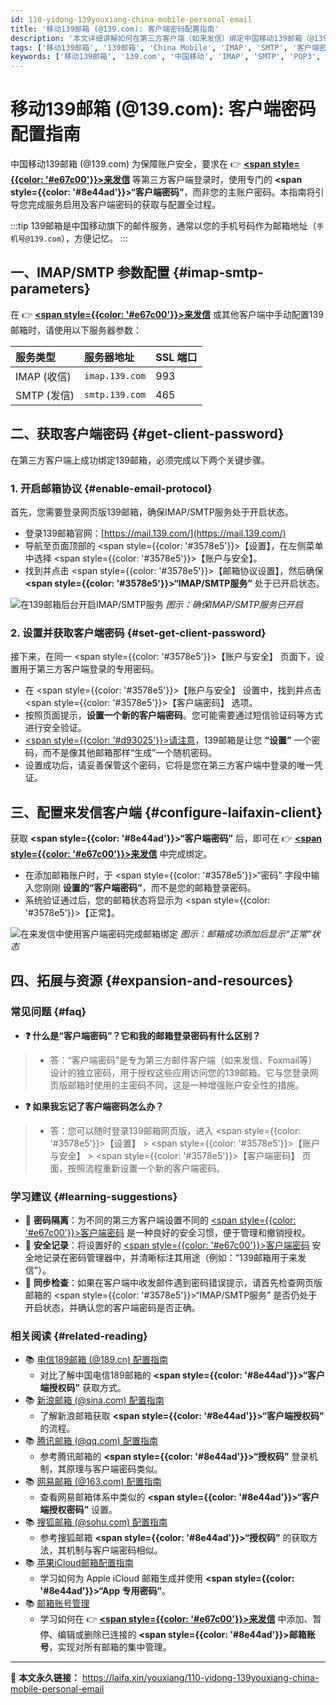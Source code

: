```yaml
---
id: 110-yidong-139youxiang-china-mobile-personal-email
title: '移动139邮箱 (@139.com): 客户端密码配置指南'
description: '本文详细讲解如何在第三方客户端（如来发信）绑定中国移动139邮箱（@139.com），内容覆盖开启IMAP/SMTP服务、设置并获取“客户端密码”的完整步骤。'
tags: ['移动139邮箱', '139邮箱', 'China Mobile', 'IMAP', 'SMTP', '客户端密码']
keywords: ['移动139邮箱', '139.com', '中国移动', 'IMAP', 'SMTP', 'POP3', '客户端密码', '授权码', '邮箱配置']
---
```


# 移动139邮箱 (@139.com): 客户端密码配置指南

中国移动139邮箱 (@139.com) 为保障账户安全，要求在 👉 [**<span style={{color: '#e67c00'}}>来发信</span>**](https://laifaxin.com) 等第三方客户端登录时，使用专门的 **<span style={{color: '#8e44ad'}}>“客户端密码”</span>**，而非您的主账户密码。本指南将引导您完成服务启用及客户端密码的获取与配置全过程。

:::tip
139邮箱是中国移动旗下的邮件服务，通常以您的手机号码作为邮箱地址（`手机号@139.com`），方便记忆。
:::

## 一、IMAP/SMTP 参数配置 {#imap-smtp-parameters}

在 👉 [**<span style={{color: '#e67c00'}}>来发信</span>**](https://laifaxin.com) 或其他客户端中手动配置139邮箱时，请使用以下服务器参数：

| **服务类型** | **服务器地址** | **SSL 端口** |
| :--- | :--- | :--- |
| IMAP (收信) | `imap.139.com` | 993 |
| SMTP (发信) | `smtp.139.com` | 465 |

## 二、获取客户端密码 {#get-client-password}

在第三方客户端上成功绑定139邮箱，必须完成以下两个关键步骤。

### 1. 开启邮箱协议 {#enable-email-protocol}

首先，您需要登录网页版139邮箱，确保IMAP/SMTP服务处于开启状态。

- 登录139邮箱官网：[https://mail.139.com/](https://mail.139.com/)
- 导航至页面顶部的 <span style={{color: '#3578e5'}}>【设置】</span>，在左侧菜单中选择 <span style={{color: '#3578e5'}}>【账户与安全】</span>。
- 找到并点击 <span style={{color: '#3578e5'}}>【邮箱协议设置】</span>，然后确保 **<span style={{color: '#3578e5'}}>“IMAP/SMTP服务”</span>** 处于已开启状态。

![在139邮箱后台开启IMAP/SMTP服务](https://cos.files.maozhishi.com/data/web/web-files/img/1721144101130.png)
_图示：确保IMAP/SMTP服务已开启_

### 2. 设置并获取客户端密码 {#set-get-client-password}

接下来，在同一 <span style={{color: '#3578e5'}}>【账户与安全】</span> 页面下，设置用于第三方客户端登录的专用密码。

- 在 <span style={{color: '#3578e5'}}>【账户与安全】</span> 设置中，找到并点击 <span style={{color: '#3578e5'}}>【客户端密码】</span> 选项。
- 按照页面提示，**设置一个新的客户端密码**。您可能需要通过短信验证码等方式进行安全验证。
- <u><span style={{color: '#d93025'}}>请注意</span></u>，139邮箱是让您 **“设置”** 一个密码，而不是像其他邮箱那样“生成”一个随机密码。
- 设置成功后，请妥善保管这个密码，它将是您在第三方客户端中登录的唯一凭证。

## 三、配置来发信客户端 {#configure-laifaxin-client}

获取 **<span style={{color: '#8e44ad'}}>“客户端密码”</span>** 后，即可在 👉 [**<span style={{color: '#e67c00'}}>来发信</span>**](https://laifaxin.com) 中完成绑定。

- 在添加邮箱账户时，于 <span style={{color: '#3578e5'}}>“密码”</span> 字段中输入您刚刚 **设置的“客户端密码”**，而不是您的邮箱登录密码。
- 系统验证通过后，您的邮箱状态将显示为 <span style={{color: '#3578e5'}}>【正常】</span>。

![在来发信中使用客户端密码完成邮箱绑定](https://cos.files.maozhishi.com/data/web/web-files/img/1721144101129.png)
_图示：邮箱成功添加后显示“正常”状态_

## 四、拓展与资源 {#expansion-and-resources}

### 常见问题 {#faq}

- **❓ 什么是“客户端密码”？它和我的邮箱登录密码有什么区别？**
> - 答：“客户端密码”是专为第三方邮件客户端（如来发信、Foxmail等）设计的独立密码，用于授权这些应用访问您的139邮箱。它与您登录网页版邮箱时使用的主密码不同，这是一种增强账户安全性的措施。

- **❓ 如果我忘记了客户端密码怎么办？**
> - 答：您可以随时登录139邮箱网页版，进入 <span style={{color: '#3578e5'}}>【设置】</span> > <span style={{color: '#3578e5'}}>【账户与安全】</span> > <span style={{color: '#3578e5'}}>【客户端密码】</span> 页面，按照流程重新设置一个新的客户端密码。

### 学习建议 {#learning-suggestions}

- 🔐 **密码隔离**：为不同的第三方客户端设置不同的 <u><span style={{color: '#e67c00'}}>客户端密码</span></u> 是一种良好的安全习惯，便于管理和撤销授权。
- 📝 **安全记录**：将设置好的 <u><span style={{color: '#e67c00'}}>客户端密码</span></u> 安全地记录在密码管理器中，并清晰标注其用途（例如：“139邮箱用于来发信”）。
- 🔄 **同步检查**：如果在客户端中收发邮件遇到密码错误提示，请首先检查网页版邮箱的 <span style={{color: '#3578e5'}}>“IMAP/SMTP服务”</span> 是否仍处于开启状态，并确认您的客户端密码是否正确。

### 相关阅读 {#related-reading}

- 📚 [电信189邮箱 (@189.cn) 配置指南](./104-dianxin-189youxiang-telecom-personal-mailbox)
  - 对比了解中国电信189邮箱的 **<span style={{color: '#8e44ad'}}>“客户端授权码”</span>** 获取方式。
- 📚 [新浪邮箱 (@sina.com) 配置指南](./109-xinlang-sinayouxiang-sina-personal-email)
  - 了解新浪邮箱获取 **<span style={{color: '#8e44ad'}}>“客户端授权码”</span>** 的流程。
- 📚 [腾讯邮箱 (@qq.com) 配置指南](./106-tengxun-qqyouxiang-tencent-personal-email)
  - 参考腾讯邮箱的 **<span style={{color: '#8e44ad'}}>“授权码”</span>** 登录机制，其原理与客户端密码类似。
- 📚 [网易邮箱 (@163.com) 配置指南](./107-wangyi-163youxiang-netease-personal-email)
  - 查看网易邮箱体系中类似的 **<span style={{color: '#8e44ad'}}>“客户端授权密码”</span>** 设置。
- 📚 [搜狐邮箱 (@sohu.com) 配置指南](./105-souhu-sohuyouxiang-sohu-personal-email)
  - 参考搜狐邮箱 **<span style={{color: '#8e44ad'}}>“授权码”</span>** 的获取方法，其机制与客户端密码相似。
- 📚 [苹果iCloud邮箱配置指南](./113-pingguo-icloudyouxiang-apple-personal-email)
  - 学习如何为 Apple iCloud 邮箱生成并使用 **<span style={{color: '#8e44ad'}}>“App 专用密码”</span>**。
- 📚 [邮箱账号管理](../zhinan/email-account)
  - 学习如何在 👉 [**<span style={{color: '#e67c00'}}>来发信</span>**](https://laifaxin.com) 中添加、暂停、编辑或删除已连接的 **<span style={{color: '#8e44ad'}}>邮箱账号</span>**，实现对所有邮箱的集中管理。

---

🔗 **本文永久链接：** https://laifa.xin/youxiang/110-yidong-139youxiang-china-mobile-personal-email